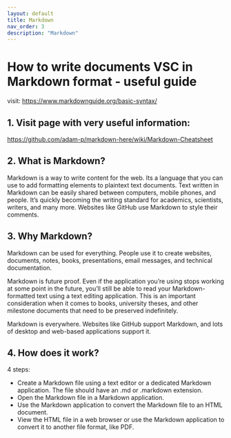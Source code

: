 ```yaml
---
layout: default
title: Markdown
nav_order: 3
description: "Markdown"
---
```


# How to write documents VSC in Markdown format - useful guide

visit: https://www.markdownguide.org/basic-syntax/

## 1. Visit page with very useful information: 
   https://github.com/adam-p/markdown-here/wiki/Markdown-Cheatsheet

## 2. What is Markdown?
  
Markdown is a way to write content for the web. Its a language that you can use to add formatting elements to plaintext text documents.
Text written in Markdown can be easily shared between computers, mobile phones, and people. It’s quickly becoming the writing standard for academics, scientists, writers, and many more. Websites like GitHub use Markdown to style their comments.

## 3. Why Markdown?
   
Markdown can be used for everything. People use it to create websites, documents, notes, books, presentations, email messages, and technical documentation.

Markdown is future proof. Even if the application you’re using stops working at some point in the future, you’ll still be able to read your Markdown-formatted text using a text editing application. This is an important consideration when it comes to books, university theses, and other milestone documents that need to be preserved indefinitely.

Markdown is everywhere. Websites like GitHub support Markdown, and lots of desktop and web-based applications support it.

## 4. How does it work?

4 steps:
- Create a Markdown file using a text editor or a  dedicated Markdown application. The file should have an .md or .markdown extension.
- Open the Markdown file in a Markdown         application.
- Use the Markdown application to convert the Markdown file to an HTML document.
- View the HTML file in a web browser or use the Markdown application to convert it to another file format, like PDF.

